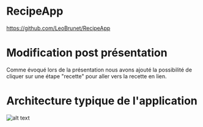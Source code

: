 # RecipeApp

https://github.com/LeoBrunet/RecipeApp

# Modification post présentation

Comme évoqué lors de la présentation nous avons ajouté la possibilité de cliquer sur une étape "recette" pour aller vers la recette en lien.

# Architecture typique de l'application

![alt text](https://nicolas-ig.alwaysdata.net/api/file/rendu.png)
